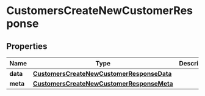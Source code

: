

# CustomersCreateNewCustomerResponse


## Properties

| Name | Type | Description | Notes |
|------------ | ------------- | ------------- | -------------|
|**data** | [**CustomersCreateNewCustomerResponseData**](CustomersCreateNewCustomerResponseData.md) |  |  [optional] |
|**meta** | [**CustomersCreateNewCustomerResponseMeta**](CustomersCreateNewCustomerResponseMeta.md) |  |  [optional] |



